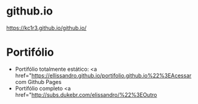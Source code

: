 # github.io
https://kc1r3.github.io/github.io/

# Portifólio
- Portifólio totalmente estático: 
 <a href="https://ellissandro.github.io/portifolio.github.io%22%3EAcessar com Github Pages</a>
 - Portifólio completo 
 <a href="http://subs.dukebr.com/elissandro/%22%3EOutro</a>
